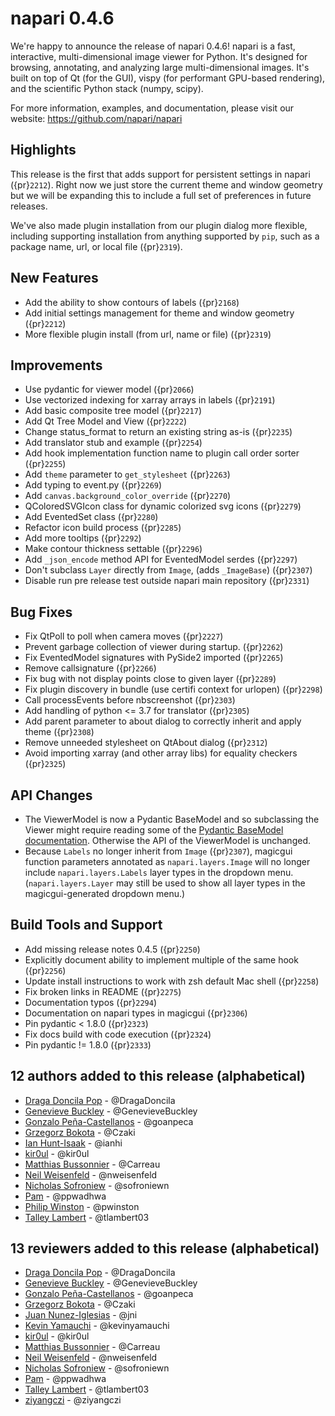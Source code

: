 # napari 0.4.6

We're happy to announce the release of napari 0.4.6!
napari is a fast, interactive, multi-dimensional image viewer for Python.
It's designed for browsing, annotating, and analyzing large multi-dimensional
images. It's built on top of Qt (for the GUI), vispy (for performant GPU-based
rendering), and the scientific Python stack (numpy, scipy).


For more information, examples, and documentation, please visit our website:
https://github.com/napari/napari

## Highlights
This release is the first that adds support for persistent settings in napari ({pr}`2212`).
Right now we just store the current theme and window geometry but we will be expanding 
this to include a full set of preferences in future releases.

We've also made plugin installation from our plugin dialog more flexible, including
supporting installation from anything supported by `pip`, such as a
package name, url, or local file ({pr}`2319`).


## New Features
- Add the ability to show contours of labels ({pr}`2168`)
- Add initial settings management for theme and window geometry ({pr}`2212`)
- More flexible plugin install (from url, name or file)  ({pr}`2319`)


## Improvements
- Use pydantic for viewer model ({pr}`2066`)
- Use vectorized indexing for xarray arrays in labels ({pr}`2191`)
- Add basic composite tree model ({pr}`2217`)
- Add Qt Tree Model and View ({pr}`2222`)
- Change status_format to return an existing string as-is ({pr}`2235`)
- Add translator stub and example ({pr}`2254`)
- Add hook implementation function name to plugin call order sorter ({pr}`2255`)
- Add `theme` parameter to `get_stylesheet` ({pr}`2263`)
- Add typing to event.py ({pr}`2269`)
- Add `canvas.background_color_override` ({pr}`2270`)
- QColoredSVGIcon class for dynamic colorized svg icons ({pr}`2279`)
- Add EventedSet class ({pr}`2280`)
- Refactor icon build process ({pr}`2285`)
- Add more tooltips ({pr}`2292`)
- Make contour thickness settable ({pr}`2296`)
- Add `_json_encode` method API for EventedModel serdes ({pr}`2297`)
- Don't subclass `Layer` directly from `Image`, (adds `_ImageBase`) ({pr}`2307`)
- Disable run pre release test outside napari main repository ({pr}`2331`)


## Bug Fixes
- Fix QtPoll to poll when camera moves ({pr}`2227`)
- Prevent garbage collection of viewer during startup. ({pr}`2262`)
- Fix EventedModel signatures with PySide2 imported ({pr}`2265`)
- Remove callsignature ({pr}`2266`)
- Fix bug with not display points close to given layer ({pr}`2289`)
- Fix plugin discovery in bundle (use certifi context for urlopen) ({pr}`2298`)
- Call processEvents before nbscreenshot ({pr}`2303`)
- Add handling of python <= 3.7 for translator ({pr}`2305`)
- Add parent parameter to about dialog to correctly inherit and apply theme ({pr}`2308`)
- Remove unneeded stylesheet on QtAbout dialog ({pr}`2312`)
- Avoid importing xarray (and other array libs) for equality checkers ({pr}`2325`)

## API Changes
- The ViewerModel is now a Pydantic BaseModel and so subclassing the Viewer might require
reading some of the [Pydantic BaseModel documentation](https://pydantic-docs.helpmanual.io/usage/models/).
Otherwise the API of the ViewerModel is unchanged.
- Because `Labels` no longer inherit from `Image` ({pr}`2307`), magicgui function
  parameters annotated as `napari.layers.Image` will no longer include
  `napari.layers.Labels` layer types in the dropdown menu. (`napari.layers.Layer`
  may still be used to show all layer types in the magicgui-generated dropdown
  menu.)

## Build Tools and Support
- Add missing release notes 0.4.5 ({pr}`2250`)
- Explicitly document ability to implement multiple of the same hook ({pr}`2256`)
- Update install instructions to work with zsh default Mac shell ({pr}`2258`)
- Fix broken links in README ({pr}`2275`)
- Documentation typos ({pr}`2294`)
- Documentation on napari types in magicgui ({pr}`2306`)
- Pin pydantic < 1.8.0 ({pr}`2323`)
- Fix docs build with code execution ({pr}`2324`)
- Pin pydantic != 1.8.0 ({pr}`2333`)


## 12 authors added to this release (alphabetical)

- [Draga Doncila Pop](https://github.com/napari/napari/commits?author=DragaDoncila) - @DragaDoncila
- [Genevieve Buckley](https://github.com/napari/napari/commits?author=GenevieveBuckley) - @GenevieveBuckley
- [Gonzalo Peña-Castellanos](https://github.com/napari/napari/commits?author=goanpeca) - @goanpeca
- [Grzegorz Bokota](https://github.com/napari/napari/commits?author=Czaki) - @Czaki
- [Ian Hunt-Isaak](https://github.com/napari/napari/commits?author=ianhi) - @ianhi
- [kir0ul](https://github.com/napari/napari/commits?author=kir0ul) - @kir0ul
- [Matthias Bussonnier](https://github.com/napari/napari/commits?author=Carreau) - @Carreau
- [Neil Weisenfeld](https://github.com/napari/napari/commits?author=nweisenfeld) - @nweisenfeld
- [Nicholas Sofroniew](https://github.com/napari/napari/commits?author=sofroniewn) - @sofroniewn
- [Pam](https://github.com/napari/napari/commits?author=ppwadhwa) - @ppwadhwa
- [Philip Winston](https://github.com/napari/napari/commits?author=pwinston) - @pwinston
- [Talley Lambert](https://github.com/napari/napari/commits?author=tlambert03) - @tlambert03


## 13 reviewers added to this release (alphabetical)

- [Draga Doncila Pop](https://github.com/napari/napari/commits?author=DragaDoncila) - @DragaDoncila
- [Genevieve Buckley](https://github.com/napari/napari/commits?author=GenevieveBuckley) - @GenevieveBuckley
- [Gonzalo Peña-Castellanos](https://github.com/napari/napari/commits?author=goanpeca) - @goanpeca
- [Grzegorz Bokota](https://github.com/napari/napari/commits?author=Czaki) - @Czaki
- [Juan Nunez-Iglesias](https://github.com/napari/napari/commits?author=jni) - @jni
- [Kevin Yamauchi](https://github.com/napari/napari/commits?author=kevinyamauchi) - @kevinyamauchi
- [kir0ul](https://github.com/napari/napari/commits?author=kir0ul) - @kir0ul
- [Matthias Bussonnier](https://github.com/napari/napari/commits?author=Carreau) - @Carreau
- [Neil Weisenfeld](https://github.com/napari/napari/commits?author=nweisenfeld) - @nweisenfeld
- [Nicholas Sofroniew](https://github.com/napari/napari/commits?author=sofroniewn) - @sofroniewn
- [Pam](https://github.com/napari/napari/commits?author=ppwadhwa) - @ppwadhwa
- [Talley Lambert](https://github.com/napari/napari/commits?author=tlambert03) - @tlambert03
- [ziyangczi](https://github.com/napari/napari/commits?author=ziyangczi) - @ziyangczi
